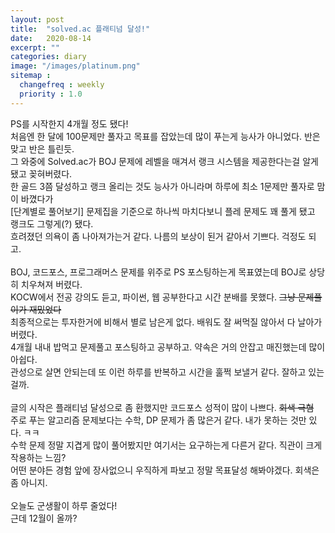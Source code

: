 ```yaml
---
layout: post
title:  "solved.ac 플래티넘 달성!"
date:   2020-08-14
excerpt: ""
categories: diary
image: "/images/platinum.png"
sitemap :
  changefreq : weekly
  priority : 1.0
---
```

PS를 시작한지 4개월 정도 됐다!<br>
처음엔 한 달에 100문제만 풀자고 목표를 잡았는데 많이 푸는게 능사가 아니었다. 반은 맞고 반은 틀린듯.<br>
그 와중에 Solved.ac가 BOJ 문제에 레벨을 매겨서 랭크 시스템을 제공한다는걸 알게 됐고 꽂혀버렸다.<br>
한 골드 3쯤 달성하고 랭크 올리는 것도 능사가 아니라며 하루에 최소 1문제만 풀자로 맘이 바꼈다가<br>
[단계별로 풀어보기] 문제집을 기준으로 하나씩 마치다보니 플레 문제도 꽤 풀게 됐고 랭크도 그렇게(?) 됐다.<br>
흐려졌던 의욕이 좀 나아져가는거 같다. 나름의 보상이 된거 같아서 기쁘다. 걱정도 되고.<br>
<br>
BOJ, 코드포스, 프로그래머스 문제를 위주로 PS 포스팅하는게 목표였는데 BOJ로 상당히 치우쳐져 버렸다.<br>
KOCW에서 전공 강의도 듣고, 파이썬, 웹 공부한다고 시간 분배를 못했다. ~~그냥 문제풀이가 재밌었다~~<br>
최종적으로는 투자한거에 비해서 별로 남은게 없다. 배워도 잘 써먹질 않아서 다 날아가버렸다.<br>
4개월 내내 밥먹고 문제풀고 포스팅하고 공부하고. 약속은 거의 안잡고 매진했는데 많이 아쉽다.<br>
관성으로 살면 안되는데 또 이런 하루를 반복하고 시간을 훌쩍 보낼거 같다. 잘하고 있는걸까.<br>
<br>
글의 시작은 플래티넘 달성으로 좀 환했지만 코드포스 성적이 많이 나쁘다. ~~회색 극혐~~<br>
주로 푸는 알고리즘 문제보다는 수학, DP 문제가 좀 많은거 같다. 내가 못하는 것만 있다. ㅋㅋ<br>
수학 문제 정말 지겹게 많이 풀어봤지만 여기서는 요구하는게 다른거 같다. 직관이 크게 작용하는 느낌?<br>
어떤 분야든 경험 앞에 장사없으니 우직하게 파보고 정말 목표달성 해봐야겠다. 회색은 좀 아니지.<br>
<br>
오늘도 군생활이 하루 줄었다!<br>
근데 12월이 올까?

<script src="https://utteranc.es/client.js"
        repo="yooniversal/blog-comments"
        issue-term="pathname"
        theme="github-light"
        crossorigin="anonymous"
        async>
</script>

